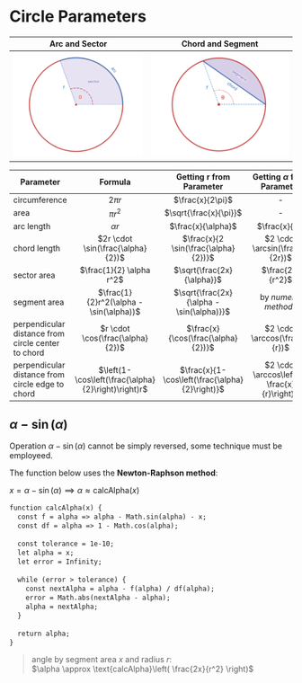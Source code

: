 # Circle Parameters

| Arc and Sector | Chord and Segment |
|--|--|
| ![Circle Arc and Sector](https://raw.githubusercontent.com/damianc/math-notes/refs/heads/master/_images/anal-geom/circle/circle-arc-sector.png) | ![Circle Chord and Segment](https://raw.githubusercontent.com/damianc/math-notes/refs/heads/master/_images/anal-geom/circle/circle-chord-segment.png) |

| Parameter | Formula | Getting r from Parameter | Getting $\alpha$ from Parameter |
|--|:--:|:--:|:--:|
| circumference | $2{\pi}r$ | $\frac{x}{2\pi}$ | - |
| area | ${\pi}r^2$ | $\sqrt{\frac{x}{\pi}}$ | - |
| arc length | ${\alpha}r$ | $\frac{x}{\alpha}$ | $\frac{x}{r}$ |
| chord length | $2r \cdot \sin(\frac{\alpha}{2})$ | $\frac{x}{2 \sin(\frac{\alpha}{2})}$ | $2 \cdot \arcsin(\frac{x}{2r})$ |
| sector area | $\frac{1}{2} \alpha r^2$ | $\sqrt{\frac{2x}{\alpha}}$ | $\frac{2x}{r^2}$ |
| segment area | $\frac{1}{2}r^2(\alpha - \sin(\alpha))$ | $\sqrt{\frac{2x}{\alpha - \sin(\alpha)}}$ | by *numeral methods* |
| perpendicular distance from circle center to chord | $r \cdot \cos(\frac{\alpha}{2})$ | $\frac{x}{\cos(\frac{\alpha}{2})}$ | $2 \cdot \arccos(\frac{x}{r})$ |
| perpendicular distance from circle edge to chord | $\left(1-\cos\left(\frac{\alpha}{2}\right)\right)r$ | $\frac{x}{1-\cos\left(\frac{\alpha}{2}\right)}$ | $2 \cdot \arccos\left(1-\frac{x}{r}\right)$ |

## $\alpha - \sin(\alpha)$

Operation $\alpha - \sin(\alpha)$ cannot be simply reversed, some technique must be employeed.  
  
The function below uses the **Newton-Raphson method**:

$x = \alpha - \sin(\alpha) \implies \alpha \approx \text{calcAlpha}(x)$

```
function calcAlpha(x) {
  const f = alpha => alpha - Math.sin(alpha) - x;
  const df = alpha => 1 - Math.cos(alpha);
  
  const tolerance = 1e-10;
  let alpha = x;
  let error = Infinity;

  while (error > tolerance) {
    const nextAlpha = alpha - f(alpha) / df(alpha);
    error = Math.abs(nextAlpha - alpha);
    alpha = nextAlpha;
  }

  return alpha;
}
```

> angle by segment area $x$ and radius $r$:  
> $\alpha \approx \text{calcAlpha}\left( \frac{2x}{r^2} \right)$
